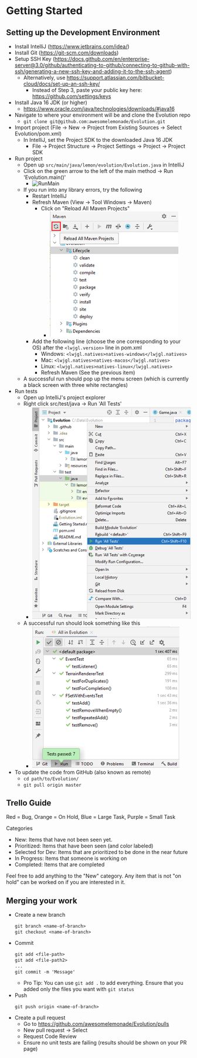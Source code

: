 Getting Started
===============

Setting up the Development Environment
--------------------------------------
* Install IntelliJ (https://www.jetbrains.com/idea/)
* Install Git (https://git-scm.com/downloads)
* Setup SSH Key (https://docs.github.com/en/enterprise-server@3.0/github/authenticating-to-github/connecting-to-github-with-ssh/generating-a-new-ssh-key-and-adding-it-to-the-ssh-agent)
  * Alternatively, use https://support.atlassian.com/bitbucket-cloud/docs/set-up-an-ssh-key/
    * Instead of Step 3, paste your public key here: https://github.com/settings/keys
* Install Java 16 JDK (or higher)
  * https://www.oracle.com/java/technologies/downloads/#java16
* Navigate to where your environment will be and clone the Evolution repo
  * `git clone git@github.com:awesomelemonade/Evolution.git`
* Import project (File -> New -> Project from Existing Sources -> Select Evolution/pom.xml)
  * In IntelliJ, set the Project SDK to the downloaded Java 16 JDK
    * File -> Project Structure -> Project Settings -> Project -> Project SDK
* Run project
  * Open up `src/main/java/lemon/evolution/Evolution.java` in IntelliJ
  * Click on the green arrow to the left of the main method -> Run 'Evolution.main()'
    * ![RunMain](doc-images/Evolution/RunMain.PNG)
  * If you run into any library errors, try the following
    * Restart IntelliJ
    * Refresh Maven (View -> Tool Windows -> Maven)
      * Click on "Reload All Maven Projects"
        * ![ReloadMaven](doc-images/Evolution-ReloadMavenProjects.PNG)
    * Add the following line (choose the one corresponding to your OS) after the `<lwjgl.version>` line in pom.xml
      * Windows: `<lwjgl.natives>natives-windows</lwjgl.natives>`
      * Mac: `<lwjgl.natives>natives-macos</lwjgl.natives>`
      * Linux: `<lwjgl.natives>natives-linux</lwjgl.natives>`
      * Refresh Maven (See the previous item)
  * A successful run should pop up the menu screen (which is currently a black screen with three white rectangles)
* Run tests
  * Open up IntelliJ's project explorer
  * Right click src/test/java -> Run 'All Tests'
    * ![RunAllTests](doc-images/Evolution-RunAllTests.PNG)
  * A successful run should look something like this
    * ![SuccessfulTests](doc-images/Evolution-SuccessfulTests.PNG)
* To update the code from GitHub (also known as remote)
  * `cd path/to/Evolution/`
  * `git pull origin master`

Trello Guide
------------
Red = Bug, Orange = On Hold, Blue = Large Task, Purple = Small Task

Categories
* New: Items that have not been seen yet.
* Prioritized: Items that have been seen (and color labeled)
* Selected for Dev: Items that are prioritized to be done in the near future
* In Progress: Items that someone is working on
* Completed: Items that are completed

Feel free to add anything to the "New" category. Any item that is not "on hold" can be worked on if you are interested in it.

Merging your work
-----------------

* Create a new branch
  ```
  git branch <name-of-branch>
  git checkout <name-of-branch>
  ```
* Commit
  ```
  git add <file-path>
  git add <file-path2>
  ...
  git commit -m 'Message'
  ```
  * Pro Tip: You can use `git add .` to add everything. Ensure that you added only the files you want with `git status`
* Push
  ```
  git push origin <name-of-branch>
  ```
* Create a pull request
  * Go to https://github.com/awesomelemonade/Evolution/pulls
  * New pull request -> Select <name-of-branch>
  * Request Code Review
  * Ensure no unit tests are failing (results should be shown on your PR page)
